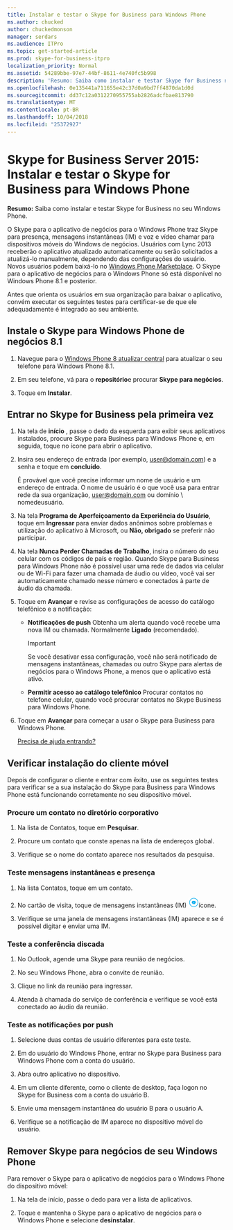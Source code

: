 ```yaml
---
title: Instalar e testar o Skype for Business para Windows Phone
ms.author: chucked
author: chuckedmonson
manager: serdars
ms.audience: ITPro
ms.topic: get-started-article
ms.prod: skype-for-business-itpro
localization_priority: Normal
ms.assetid: 54289bbe-97e7-44bf-8611-4e740fc5b998
description: 'Resumo: Saiba como instalar e testar Skype for Business no seu Windows Phone.'
ms.openlocfilehash: 0e135441a711655e42c37d0a9bd7ff4870da1d0d
ms.sourcegitcommit: dd37c12a0312270955755ab2826adcfbae813790
ms.translationtype: MT
ms.contentlocale: pt-BR
ms.lasthandoff: 10/04/2018
ms.locfileid: "25372927"
---
```

# <a name="install-and-test-skype-for-business-for-windows-phone"></a>Skype for Business Server 2015: Instalar e testar o Skype for Business para Windows Phone
 
**Resumo:** Saiba como instalar e testar Skype for Business no seu Windows Phone.
  
O Skype para o aplicativo de negócios para o Windows Phone traz Skype para presença, mensagens instantâneas (IM) e voz e vídeo chamar para dispositivos móveis do Windows de negócios. Usuários com Lync 2013 receberão o aplicativo atualizado automaticamente ou serão solicitados a atualizá-lo manualmente, dependendo das configurações do usuário. Novos usuários podem baixá-lo no [Windows Phone Marketplace](https://go.microsoft.com/fwlink/p/?linkid=231901). O Skype para o aplicativo de negócios para o Windows Phone só está disponível no Windows Phone 8.1 e posterior.
  
Antes que orienta os usuários em sua organização para baixar o aplicativo, convém executar os seguintes testes para certificar-se de que ele adequadamente é integrado ao seu ambiente. 
  
## <a name="install-skype-for-business-windows-phone-81"></a>Instale o Skype para Windows Phone de negócios 8.1

1. Navegue para o [Windows Phone 8 atualizar central](https://www.windowsphone.com/en-us/how-to/wp8/update-central) para atualizar o seu telefone para Windows Phone 8.1.
    
2. Em seu telefone, vá para o **repositório**e procurar **Skype para negócios**.
    
3. Toque em **Instalar**. 
    
## <a name="sign-in-to-skype-for-business-for-the-first-time"></a>Entrar no Skype for Business pela primeira vez

1. Na tela de **início** , passe o dedo da esquerda para exibir seus aplicativos instalados, procure Skype para Business para Windows Phone e, em seguida, toque no ícone para abrir o aplicativo.
    
2. Insira seu endereço de entrada (por exemplo, user@domain.com) e a senha e toque em **concluído**.
    
     É provável que você precise informar um nome de usuário e um endereço de entrada. O nome de usuário é o que você usa para entrar rede da sua organização, user@domain.com ou domínio \ nomedeusuário.
    
3. Na tela **Programa de Aperfeiçoamento da Experiência do Usuário**, toque em **Ingressar** para enviar dados anônimos sobre problemas e utilização do aplicativo à Microsoft, ou **Não, obrigado** se preferir não participar.
    
4. Na tela **Nunca Perder Chamadas de Trabalho**, insira o número do seu celular com os códigos de país e região. Quando Skype para Business para Windows Phone não é possível usar uma rede de dados via celular ou de Wi-Fi para fazer uma chamada de áudio ou vídeo, você vai ser automaticamente chamado nesse número e conectados à parte de áudio da chamada.
    
5. Toque em **Avançar** e revise as configurações de acesso do catálogo telefônico e a notificação:
    
   - **Notificações de push** Obtenha um alerta quando você recebe uma nova IM ou chamada. Normalmente **Ligado** (recomendado).
    
     > [!IMPORTANT]
     > Se você desativar essa configuração, você não será notificado de mensagens instantâneas, chamadas ou outro Skype para alertas de negócios para o Windows Phone, a menos que o aplicativo está ativo. 
  
   - **Permitir acesso ao catálogo telefônico** Procurar contatos no telefone celular, quando você procurar contatos no Skype Business para Windows Phone.
    
6. Toque em **Avançar** para começar a usar o Skype para Business para Windows Phone.
    
    [Precisa de ajuda entrando?](https://support.office.com/article/6b827683-ad55-471a-bd4b-3d4ec098bf75)
    
## <a name="verify-mobile-client-installation"></a>Verificar instalação do cliente móvel

Depois de configurar o cliente e entrar com êxito, use os seguintes testes para verificar se a sua instalação do Skype para Business para Windows Phone está funcionando corretamente no seu dispositivo móvel.
  
### <a name="search-for-a-contact-in-the-corporate-directory"></a>Procure um contato no diretório corporativo

1. Na lista de Contatos, toque em **Pesquisar**.
    
2. Procure um contato que conste apenas na lista de endereços global.
    
3. Verifique se o nome do contato aparece nos resultados da pesquisa.
    
### <a name="test-instant-messaging-and-presence"></a>Teste mensagens instantâneas e presença

1. Na lista Contatos, toque em um contato.
    
2. No cartão de visita, toque de mensagens instantâneas (IM) ![Ícone de mensagens instantâneas no Skype for Business](../../media/90f8d5fa-7968-4ef7-bf5b-dddf9b893905.png)ícone.
    
3. Verifique se uma janela de mensagens instantâneas (IM) aparece e se é possível digitar e enviar uma IM.
    
### <a name="test-dial-out-conferencing"></a>Teste a conferência discada

1. No Outlook, agende uma Skype para reunião de negócios.
    
2. No seu Windows Phone, abra o convite de reunião.
    
3. Clique no link da reunião para ingressar.
    
4. Atenda à chamada do serviço de conferência e verifique se você está conectado ao áudio da reunião.
    
### <a name="test-push-notifications"></a>Teste as notificações por push

1. Selecione duas contas de usuário diferentes para este teste. 
    
2. Em do usuário do Windows Phone, entrar no Skype para Business para Windows Phone com a conta do usuário.
    
3. Abra outro aplicativo no dispositivo.
    
4. Em um cliente diferente, como o cliente de desktop, faça logon no Skype for Business com a conta do usuário B.
    
5. Envie uma mensagem instantânea do usuário B para o usuário A.
    
6. Verifique se a notificação de IM aparece no dispositivo móvel do usuário.
    
## <a name="remove-skype-for-business-from-your-windows-phone"></a>Remover Skype para negócios de seu Windows Phone

Para remover o Skype para o aplicativo de negócios para o Windows Phone do dispositivo móvel: 
  
1. Na tela de início, passe o dedo para ver a lista de aplicativos. 
    
2. Toque e mantenha o Skype para o aplicativo de negócios para o Windows Phone e selecione **desinstalar**.
    


